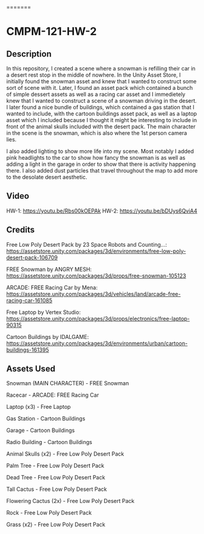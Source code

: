 
=======
# CMPM-121-HW-2

## Description

In this repository, I created a scene where a snowman is refilling their car in a desert rest stop in the middle of nowhere. In the Unity Asset Store, I initially found the snowman asset and knew that I wanted to construct some sort of scene with it. Later, I found an asset pack which contained a bunch of simple dessert assets as well as a racing car asset and I immedietely knew that I wanted to construct a scene of a snowman driving in the desert. I later found a nice bundle of buildings, which contained a gas station that I wanted to include, with the cartoon buildings asset pack, as well as a laptop asset which I included because I thought it might be interesting to include in front of the animal skulls included with the desert pack. The main character in the scene is the snowman, which is also where the 1st person camera lies.

I also added lighting to show more life into my scene. Most notably I added pink headlights to the car to show how fancy the snowman is as well as adding a light in the garage in order to show that there is activity happening there. I also added dust particles that travel throughout the map to add more to the desolate desert aesthetic.

## Video
HW-1: https://youtu.be/Rbs00kOEPAk
HW-2: https://youtu.be/bDUys6QviA4

## Credits
Free Low Poly Desert Pack by 23 Space Robots and Counting...: 
https://assetstore.unity.com/packages/3d/environments/free-low-poly-desert-pack-106709

FREE Snowman by ANGRY MESH: 
https://assetstore.unity.com/packages/3d/props/free-snowman-105123

ARCADE: FREE Racing Car by Mena: 
https://assetstore.unity.com/packages/3d/vehicles/land/arcade-free-racing-car-161085

Free Laptop by Vertex Studio: 
https://assetstore.unity.com/packages/3d/props/electronics/free-laptop-90315

Cartoon Buildings by IDALGAME: 
https://assetstore.unity.com/packages/3d/environments/urban/cartoon-buildings-161395

## Assets Used
Snowman (MAIN CHARACTER) - FREE Snowman

Racecar - ARCADE: FREE Racing Car

Laptop (x3) - Free Laptop

Gas Station - Cartoon Buildings

Garage - Cartoon Buildings

Radio Building - Cartoon Buildings

Animal Skulls (x2) - Free Low Poly Desert Pack

Palm Tree - Free Low Poly Desert Pack

Dead Tree - Free Low Poly Desert Pack

Tall Cactus - Free Low Poly Desert Pack

Flowering Cactus (2x) - Free Low Poly Desert Pack

Rock - Free Low Poly Desert Pack

Grass (x2) - Free Low Poly Desert Pack

